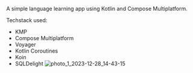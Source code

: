 A simple language learning app using Kotlin and Compose Multiplatform.

Techstack used:
- KMP
- Compose Multiplatform
- Voyager
- Kotlin Coroutines
- Koin
- SQLDelight
![photo_1_2023-12-28_14-43-15](https://github.com/dinarastr/NivkhMobile/assets/45979291/43be022c-ecf2-48bc-806e-d0235e3ccfd8)
